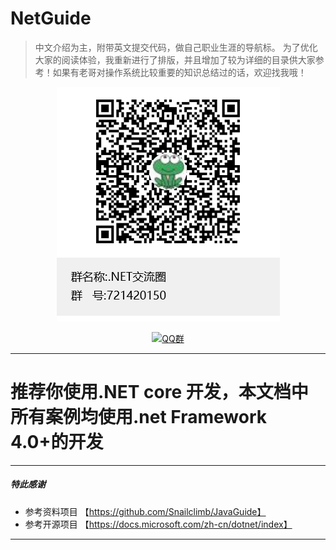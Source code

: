 # NetGuide
> 中文介绍为主，附带英文提交代码，做自己职业生涯的导航标。
为了优化大家的阅读体验，我重新进行了排版，并且增加了较为详细的目录供大家参考！如果有老哥对操作系统比较重要的知识总结过的话，欢迎找我哦！  
<div align="center">  
<img src="https://raw.githubusercontent.com/Sopcce/NetGuide/master/Resources/Img/.NET%E4%BA%A4%E6%B5%81%E5%9C%88%E7%BE%A4%E8%81%8A%E4%BA%8C%E7%BB%B4%E7%A0%81.png" width=""/>
</br>

[![QQ群](https://img.shields.io/badge/QQ%E7%BE%A4-721420150-red.svg)](http://qm.qq.com/cgi-bin/qm/qr?k=zjBZ-kGA-LmVNuwPLPD8Xa5dtqli9EeY)
</br>
</div>
 
----
# 推荐你使用.NET core 开发，本文档中所有案例均使用.net Framework 4.0+的开发
----
##### 特此感谢
- 参考资料项目   【https://github.com/Snailclimb/JavaGuide】
- 参考开源项目   【https://docs.microsoft.com/zh-cn/dotnet/index】 
 -----
 
